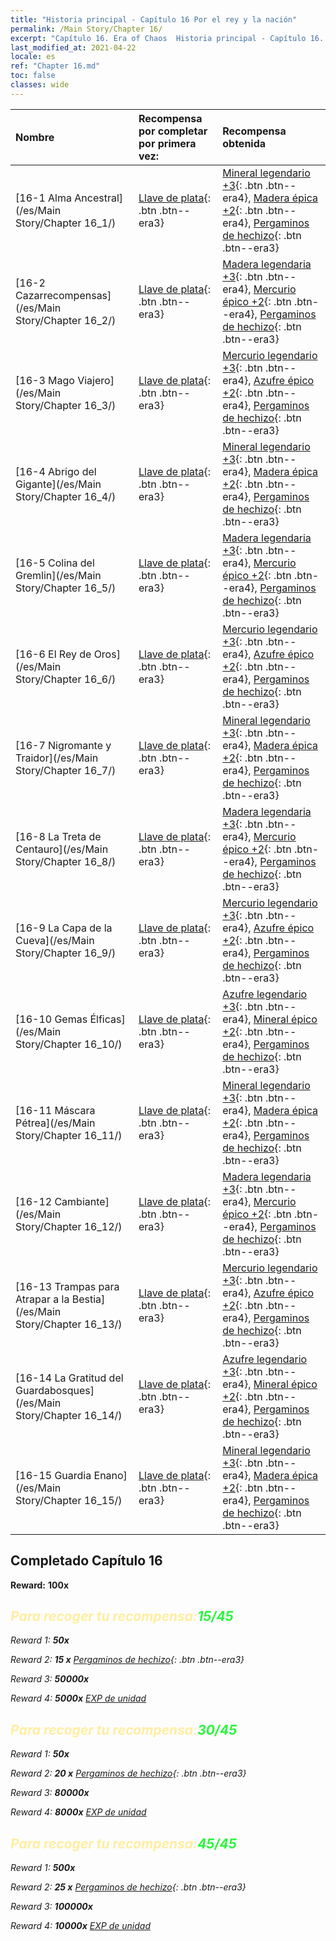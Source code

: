 ```yaml
---
title: "Historia principal - Capítulo 16 Por el rey y la nación"
permalink: /Main Story/Chapter 16/
excerpt: "Capítulo 16. Era of Chaos  Historia principal - Capítulo 16. Por el rey y la nación"
last_modified_at: 2021-04-22
locale: es
ref: "Chapter 16.md"
toc: false
classes: wide
---
```


  | Nombre |  Recompensa por completar por primera vez: | Recompensa obtenida |
  |:------------|:------------|:------------| 
  | [16-1 Alma Ancestral](/es/Main Story/Chapter 16_1/) | [Llave de plata](/ItemsES/con_693/){: .btn .btn--era3} | [Mineral legendario +3](/ItemsES/mat_54/){: .btn .btn--era4}, [Madera épica +2](/ItemsES/mat_48/){: .btn .btn--era4}, [Pergaminos de hechizo](/ItemsES/con_694/){: .btn .btn--era3} |
  | [16-2 Cazarrecompensas](/es/Main Story/Chapter 16_2/) | [Llave de plata](/ItemsES/con_693/){: .btn .btn--era3} | [Madera legendaria +3](/ItemsES/mat_55/){: .btn .btn--era4}, [Mercurio épico +2](/ItemsES/mat_49/){: .btn .btn--era4}, [Pergaminos de hechizo](/ItemsES/con_694/){: .btn .btn--era3} |
  | [16-3 Mago Viajero](/es/Main Story/Chapter 16_3/) | [Llave de plata](/ItemsES/con_693/){: .btn .btn--era3} | [Mercurio legendario +3](/ItemsES/mat_56/){: .btn .btn--era4}, [Azufre épico +2](/ItemsES/mat_50/){: .btn .btn--era4}, [Pergaminos de hechizo](/ItemsES/con_694/){: .btn .btn--era3} |
  | [16-4 Abrigo del Gigante](/es/Main Story/Chapter 16_4/) | [Llave de plata](/ItemsES/con_693/){: .btn .btn--era3} | [Mineral legendario +3](/ItemsES/mat_54/){: .btn .btn--era4}, [Madera épica +2](/ItemsES/mat_48/){: .btn .btn--era4}, [Pergaminos de hechizo](/ItemsES/con_694/){: .btn .btn--era3} |
  | [16-5 Colina del Gremlin](/es/Main Story/Chapter 16_5/) | [Llave de plata](/ItemsES/con_693/){: .btn .btn--era3} | [Madera legendaria +3](/ItemsES/mat_55/){: .btn .btn--era4}, [Mercurio épico +2](/ItemsES/mat_49/){: .btn .btn--era4}, [Pergaminos de hechizo](/ItemsES/con_694/){: .btn .btn--era3} |
  | [16-6 El Rey de Oros](/es/Main Story/Chapter 16_6/) | [Llave de plata](/ItemsES/con_693/){: .btn .btn--era3} | [Mercurio legendario +3](/ItemsES/mat_56/){: .btn .btn--era4}, [Azufre épico +2](/ItemsES/mat_50/){: .btn .btn--era4}, [Pergaminos de hechizo](/ItemsES/con_694/){: .btn .btn--era3} |
  | [16-7 Nigromante y Traidor](/es/Main Story/Chapter 16_7/) | [Llave de plata](/ItemsES/con_693/){: .btn .btn--era3} | [Mineral legendario +3](/ItemsES/mat_54/){: .btn .btn--era4}, [Madera épica +2](/ItemsES/mat_48/){: .btn .btn--era4}, [Pergaminos de hechizo](/ItemsES/con_694/){: .btn .btn--era3} |
  | [16-8 La Treta de Centauro](/es/Main Story/Chapter 16_8/) | [Llave de plata](/ItemsES/con_693/){: .btn .btn--era3} | [Madera legendaria +3](/ItemsES/mat_55/){: .btn .btn--era4}, [Mercurio épico +2](/ItemsES/mat_49/){: .btn .btn--era4}, [Pergaminos de hechizo](/ItemsES/con_694/){: .btn .btn--era3} |
  | [16-9 La Capa de la Cueva](/es/Main Story/Chapter 16_9/) | [Llave de plata](/ItemsES/con_693/){: .btn .btn--era3} | [Mercurio legendario +3](/ItemsES/mat_56/){: .btn .btn--era4}, [Azufre épico +2](/ItemsES/mat_50/){: .btn .btn--era4}, [Pergaminos de hechizo](/ItemsES/con_694/){: .btn .btn--era3} |
  | [16-10 Gemas Élficas](/es/Main Story/Chapter 16_10/) | [Llave de plata](/ItemsES/con_693/){: .btn .btn--era3} | [Azufre legendario +3](/ItemsES/mat_57/){: .btn .btn--era4}, [Mineral épico +2](/ItemsES/mat_47/){: .btn .btn--era4}, [Pergaminos de hechizo](/ItemsES/con_694/){: .btn .btn--era3} |
  | [16-11 Máscara Pétrea](/es/Main Story/Chapter 16_11/) | [Llave de plata](/ItemsES/con_693/){: .btn .btn--era3} | [Mineral legendario +3](/ItemsES/mat_54/){: .btn .btn--era4}, [Madera épica +2](/ItemsES/mat_48/){: .btn .btn--era4}, [Pergaminos de hechizo](/ItemsES/con_694/){: .btn .btn--era3} |
  | [16-12 Cambiante](/es/Main Story/Chapter 16_12/) | [Llave de plata](/ItemsES/con_693/){: .btn .btn--era3} | [Madera legendaria +3](/ItemsES/mat_55/){: .btn .btn--era4}, [Mercurio épico +2](/ItemsES/mat_49/){: .btn .btn--era4}, [Pergaminos de hechizo](/ItemsES/con_694/){: .btn .btn--era3} |
  | [16-13 Trampas para Atrapar a la Bestia](/es/Main Story/Chapter 16_13/) | [Llave de plata](/ItemsES/con_693/){: .btn .btn--era3} | [Mercurio legendario +3](/ItemsES/mat_56/){: .btn .btn--era4}, [Azufre épico +2](/ItemsES/mat_50/){: .btn .btn--era4}, [Pergaminos de hechizo](/ItemsES/con_694/){: .btn .btn--era3} |
  | [16-14 La Gratitud del Guardabosques](/es/Main Story/Chapter 16_14/) | [Llave de plata](/ItemsES/con_693/){: .btn .btn--era3} | [Azufre legendario +3](/ItemsES/mat_57/){: .btn .btn--era4}, [Mineral épico +2](/ItemsES/mat_47/){: .btn .btn--era4}, [Pergaminos de hechizo](/ItemsES/con_694/){: .btn .btn--era3} |
  | [16-15 Guardia Enano](/es/Main Story/Chapter 16_15/) | [Llave de plata](/ItemsES/con_693/){: .btn .btn--era3} | [Mineral legendario +3](/ItemsES/mat_54/){: .btn .btn--era4}, [Madera épica +2](/ItemsES/mat_48/){: .btn .btn--era4}, [Pergaminos de hechizo](/ItemsES/con_694/){: .btn .btn--era3} |


## Completado Capítulo 16

 **Reward:**  **100x** <i class="fas fa-gem"/>



## <span style="color: #ffeea0">Para recoger tu recompensa:</span><span style="color: #27f73a">15/45</span>

 Reward 1:  **50x** <i class="fas fa-gem"/>

 Reward 2: **15 x** [Pergaminos de hechizo](/ItemsES/con_694/){: .btn .btn--era3}

 Reward 3:  **50000x** <i class="fas fa-coins"/>

 Reward 4:  **5000x** [EXP de unidad](/ItemsES/con_902/)



## <span style="color: #ffeea0">Para recoger tu recompensa:</span><span style="color: #27f73a">30/45</span>

 Reward 1:  **50x** <i class="fas fa-gem"/>

 Reward 2: **20 x** [Pergaminos de hechizo](/ItemsES/con_694/){: .btn .btn--era3}

 Reward 3:  **80000x** <i class="fas fa-coins"/>

 Reward 4:  **8000x** [EXP de unidad](/ItemsES/con_902/)



## <span style="color: #ffeea0">Para recoger tu recompensa:</span><span style="color: #27f73a">45/45</span>

 Reward 1:  **500x** <i class="fas fa-gem"/>

 Reward 2: **25 x** [Pergaminos de hechizo](/ItemsES/con_694/){: .btn .btn--era3}

 Reward 3:  **100000x** <i class="fas fa-coins"/>

 Reward 4:  **10000x** [EXP de unidad](/ItemsES/con_902/)

